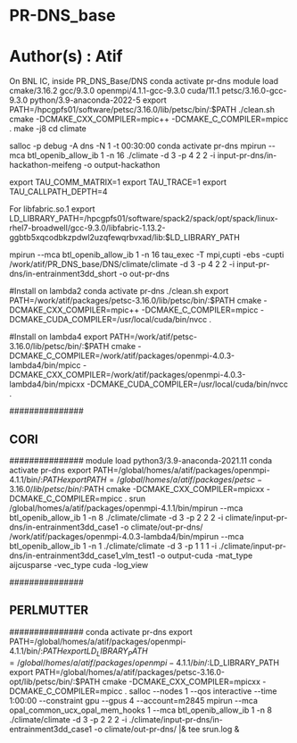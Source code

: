 # PR-DNS_base
# Author(s) : Atif

On BNL IC, inside PR_DNS_Base/DNS
conda activate pr-dns
module load cmake/3.16.2 gcc/9.3.0 openmpi/4.1.1-gcc-9.3.0 cuda/11.1 petsc/3.16.0-gcc-9.3.0 python/3.9-anaconda-2022-5
export PATH=/hpcgpfs01/software/petsc/3.16.0/lib/petsc/bin/:$PATH
./clean.sh
cmake -DCMAKE_CXX_COMPILER=mpic++ -DCMAKE_C_COMPILER=mpicc .
make -j8
cd climate

salloc -p debug -A dns -N 1 -t 00:30:00
conda activate pr-dns
mpirun --mca btl_openib_allow_ib 1 -n 16 ./climate -d 3 -p 4 2 2 -i input-pr-dns/in-hackathon-meifeng -o output-hackathon

export TAU_COMM_MATRIX=1
export TAU_TRACE=1
export TAU_CALLPATH_DEPTH=4

For libfabric.so.1
export LD_LIBRARY_PATH=/hpcgpfs01/software/spack2/spack/opt/spack/linux-rhel7-broadwell/gcc-9.3.0/libfabric-1.13.2-ggbtb5xqcodbkzpdwl2uzqfewqrbvxad/lib:$LD_LIBRARY_PATH

mpirun --mca btl_openib_allow_ib 1 -n 16 tau_exec -T mpi,cupti -ebs -cupti /work/atif/PR_DNS_base/DNS/climate/climate -d 3 -p 4 2 2 -i input-pr-dns/in-entrainment3dd_short -o out-pr-dns

#Install on lambda2
conda activate pr-dns
./clean.sh
export PATH=/work/atif/packages/petsc-3.16.0/lib/petsc/bin/:$PATH
cmake -DCMAKE_CXX_COMPILER=mpic++ -DCMAKE_C_COMPILER=mpicc -DCMAKE_CUDA_COMPILER=/usr/local/cuda/bin/nvcc .

#Install on lambda4
export PATH=/work/atif/petsc-3.16.0/lib/petsc/bin/:$PATH
cmake -DCMAKE_C_COMPILER=/work/atif/packages/openmpi-4.0.3-lambda4/bin/mpicc -DCMAKE_CXX_COMPILER=/work/atif/packages/openmpi-4.0.3-lambda4/bin/mpicxx -DCMAKE_CUDA_COMPILER=/usr/local/cuda/bin/nvcc .

###############
## CORI
###############
module load python3/3.9-anaconda-2021.11
conda activate pr-dns
export PATH=/global/homes/a/atif/packages/openmpi-4.1.1/bin/:$PATH
export PATH=/global/homes/a/atif/packages/petsc-3.16.0/lib/petsc/bin/:$PATH
cmake -DCMAKE_CXX_COMPILER=mpicxx -DCMAKE_C_COMPILER=mpicc .
srun /global/homes/a/atif/packages/openmpi-4.1.1/bin/mpirun --mca btl_openib_allow_ib 1 -n 8 ./climate/climate -d 3 -p 2 2 2 -i climate/input-pr-dns/in-entrainment3dd_case1 -o climate/out-pr-dns/
/work/atif/packages/openmpi-4.0.3-lambda4/bin/mpirun --mca btl_openib_allow_ib 1 -n 1 ./climate/climate -d 3 -p 1 1 1 -i ./climate/input-pr-dns/in-entrainment3dd_case1_vlm_test1 -o output-cuda -mat_type aijcusparse -vec_type cuda -log_view

###############
## PERLMUTTER 
###############
conda activate pr-dns
export PATH=/global/homes/a/atif/packages/openmpi-4.1.1/bin/:$PATH
export LD_LIBRARY_PATH=/global/homes/a/atif/packages/openmpi-4.1.1/bin/:$LD_LIBRARY_PATH
export PATH=/global/homes/a/atif/packages/petsc-3.16.0-opt/lib/petsc/bin/:$PATH
cmake -DCMAKE_CXX_COMPILER=mpicxx -DCMAKE_C_COMPILER=mpicc .
salloc --nodes 1 --qos interactive --time 1:00:00 --constraint gpu --gpus 4 --account=m2845
mpirun --mca opal_common_ucx_opal_mem_hooks 1 --mca btl_openib_allow_ib 1 -n 8 ./climate/climate -d 3 -p 2 2 2 -i ./climate/input-pr-dns/in-entrainment3dd_case1 -o climate/out-pr-dns/ |& tee srun.log &
